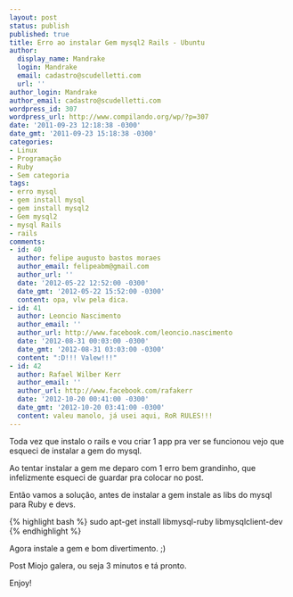 ```yaml
---
layout: post
status: publish
published: true
title: Erro ao instalar Gem mysql2 Rails - Ubuntu
author:
  display_name: Mandrake
  login: Mandrake
  email: cadastro@scudelletti.com
  url: ''
author_login: Mandrake
author_email: cadastro@scudelletti.com
wordpress_id: 307
wordpress_url: http://www.compilando.org/wp/?p=307
date: '2011-09-23 12:18:38 -0300'
date_gmt: '2011-09-23 15:18:38 -0300'
categories:
- Linux
- Programação
- Ruby
- Sem categoria
tags:
- erro mysql
- gem install mysql
- gem install mysql2
- Gem mysql2
- mysql Rails
- rails
comments:
- id: 40
  author: felipe augusto bastos moraes
  author_email: felipeabm@gmail.com
  author_url: ''
  date: '2012-05-22 12:52:00 -0300'
  date_gmt: '2012-05-22 15:52:00 -0300'
  content: opa, vlw pela dica.
- id: 41
  author: Leoncio Nascimento
  author_email: ''
  author_url: http://www.facebook.com/leoncio.nascimento
  date: '2012-08-31 00:03:00 -0300'
  date_gmt: '2012-08-31 03:03:00 -0300'
  content: ":D!!! Valew!!!"
- id: 42
  author: Rafael Wilber Kerr
  author_email: ''
  author_url: http://www.facebook.com/rafakerr
  date: '2012-10-20 00:41:00 -0300'
  date_gmt: '2012-10-20 03:41:00 -0300'
  content: valeu manolo, já usei aqui, RoR RULES!!!
---
```

Toda vez que instalo o rails e vou criar 1 app pra ver se funcionou vejo que esqueci de instalar a gem do mysql.

Ao tentar instalar a gem me deparo com 1 erro bem grandinho, que infelizmente esqueci de guardar pra colocar no post.

Então vamos a solução, antes de instalar a gem instale as libs do mysql para Ruby e devs.

{% highlight bash %}
sudo apt-get install libmysql-ruby libmysqlclient-dev
{% endhighlight %}

Agora instale a gem e bom divertimento. ;)

Post Miojo galera, ou seja 3 minutos e tá pronto.

Enjoy!
